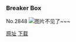 ### Breaker Box
No.2848
![图片不见了~~~](https://imgs.xkcd.com/comics/breaker_box.png)

[原址](https://xkcd.com//2848) [下载](https://imgs.xkcd.com/comics/breaker_box.png)

